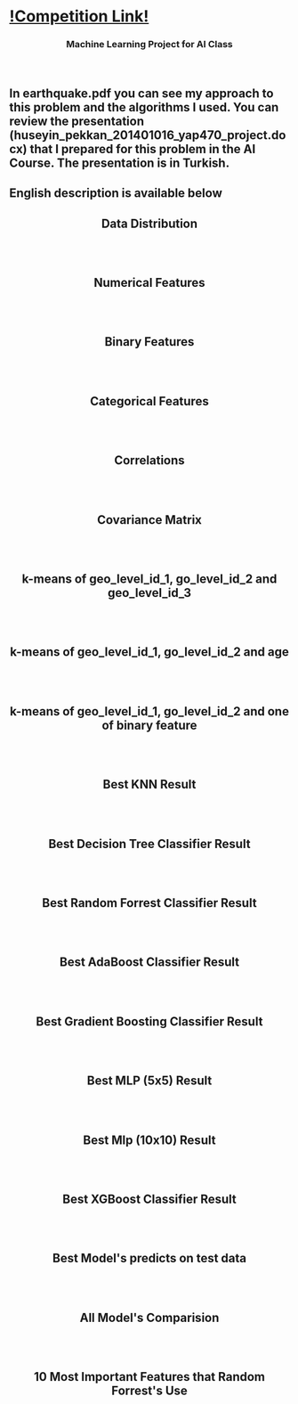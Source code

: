 ﻿ # <a href="https://www.drivendata.org/competitions/57/nepal-earthquake/" target="_blank">!Competition Link!</a></br>
 ### <p align="center">Machine Learning Project for AI Class </p> </br>

## In earthquake.pdf you can see my approach to this problem and the algorithms I used. You can review the presentation (huseyin_pekkan_201401016_yap470_project.docx) that I prepared for this problem in the AI Course. The presentation is in Turkish.

## English description is available below

## <p align="center">Data Distribution</p> 
<p align="center" ><img src="https://user-images.githubusercontent.com/75019129/201914676-ca7f4fbc-c637-4f6a-8117-376aae7a8016.png" alt="">
</p></br>

## <p align="center">Numerical Features</p>
<p align="center" ><img src="https://user-images.githubusercontent.com/75019129/201914699-0a274507-bb33-4765-a918-31c95854d409.png" alt="">
</p></br>

## <p align="center">Binary Features</p>
<p align="center" ><img src="https://user-images.githubusercontent.com/75019129/201914728-46ebdb87-7820-423d-bee8-6c590748350c.png" alt="">
</p></br>

## <p align="center">Categorical Features</p>
<p align="center" ><img src="https://user-images.githubusercontent.com/75019129/201914749-650d689f-1d41-45b8-84ae-0d08b1c5244e.png" alt="">
</p></br>

## <p align="center">Correlations</p>
<p align="center" ><img src="https://user-images.githubusercontent.com/75019129/201914775-f056b624-0fe7-486f-b688-8105556ce505.png" alt="">
</p></br>

## <p align="center">Covariance Matrix</p>
<p align="center" ><img src="https://user-images.githubusercontent.com/75019129/201914790-0410abe0-5589-4d76-9491-aa43f1c3f0cc.png" alt="">
</p></br>

## <p align="center">k-means of geo_level_id_1, go_level_id_2 and geo_level_id_3</p> 
<p align="center" ><img src="https://user-images.githubusercontent.com/75019129/201914809-9322d95c-1f01-471b-911f-ba8cfaea4297.png" alt="">
</p></br>

## <p align="center">k-means of geo_level_id_1, go_level_id_2 and age</p> 
<p align="center" ><img src="https://user-images.githubusercontent.com/75019129/201914827-9aee54b4-27a4-4fc8-ba38-20f7b108d443.png" alt="">
</p></br>

## <p align="center">k-means of geo_level_id_1, go_level_id_2 and one of binary feature</p> 
<p align="center" ><img src="https://user-images.githubusercontent.com/75019129/201914850-3b2ffe5e-9464-49f5-95eb-b7c6a7edf133.png" alt="">
</p></br>

## <p align="center">Best KNN Result</p>
<p align="center" ><img src="https://user-images.githubusercontent.com/75019129/201914877-2ab7674f-f175-425b-a98f-3b9456a95823.png" alt="">
</p></br>

## <p align="center">Best Decision Tree Classifier Result</p>
<p align="center" ><img src="https://user-images.githubusercontent.com/75019129/201914893-192beaa1-fc55-484c-9b4f-7f330d3f3df3.png" alt="">
</p></br>

## <p align="center">Best Random Forrest Classifier Result</p> 
<p align="center" ><img src="https://user-images.githubusercontent.com/75019129/201914902-3f88abf3-aad2-4966-8a6c-6f728b1f88c5.png" alt="">
</p></br>

## <p align="center">Best AdaBoost Classifier Result</p>
<p align="center" ><img src="https://user-images.githubusercontent.com/75019129/201914918-67de7bfe-24ba-4405-90ad-341a81b1d62e.png" alt="">
</p></br>

## <p align="center">Best Gradient Boosting Classifier Result</p>
<p align="center" ><img src="https://user-images.githubusercontent.com/75019129/201914929-545cb5df-0836-4903-964c-2ef83612c2a7.png" alt="">
</p></br>

## <p align="center">Best MLP (5x5) Result</p>
<p align="center" ><img src="https://user-images.githubusercontent.com/75019129/201914949-b288183c-2a4a-4a72-82e0-952d3273e481.png" alt="">
</p></br>

## <p align="center">Best Mlp (10x10) Result</p>
<p align="center" ><img src="https://user-images.githubusercontent.com/75019129/201914973-93f889d3-9056-4285-80eb-e59243577adf.png" alt="">
</p></br>

## <p align="center">Best XGBoost Classifier Result</p>
<p align="center" ><img src="https://user-images.githubusercontent.com/75019129/201914994-1a32eb4f-d04f-4dad-a8a2-27700d19012d.png" alt="">
</p></br>

## <p align="center">Best Model's predicts on test data</p>
<p align="center" ><img src="https://user-images.githubusercontent.com/75019129/201915036-bbece328-7a53-4a0f-962b-174079232201.png" alt="">
</p></br>

## <p align="center">All Model's Comparision</p>
<p align="center" ><img src="https://user-images.githubusercontent.com/75019129/201916593-74bb2d84-718f-4528-a0bc-acac1b1e4152.png" alt="">
</p></br>

## <p align="center">10 Most Important Features that Random Forrest's Use</p>
<p align="center" ><img src="https://user-images.githubusercontent.com/75019129/201915117-5b43ec69-a0ea-4450-aa8e-1bb33b485167.png" alt="">
</p></br>

